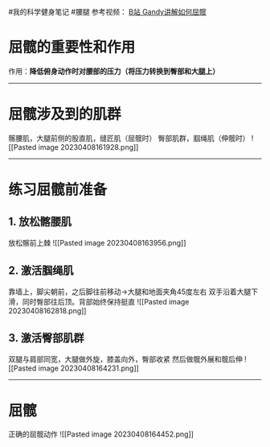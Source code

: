 #我的科学健身笔记 #腰腿
参考视频：
[B站 Gandy讲解如何屈髋](https://www.bilibili.com/video/BV18q4y1B7yF/?spm_id_from=333.999.0.0&vd_source=53ab730a6a68286ff34f37d2219cc5d8)
# 屈髋的重要性和作用
作用：**降低俯身动作时对腰部的压力（将压力转换到臀部和大腿上）**

---
# 屈髋涉及到的肌群
髂腰肌，大腿前侧的股直肌，缝匠肌（屈髋时）
臀部肌群，腘绳肌（伸髋时）
![[Pasted image 20230408161928.png]]

---
# 练习屈髋前准备
## 1. 放松髂腰肌
放松髂前上棘
![[Pasted image 20230408163956.png]]
## 2. 激活腘绳肌
靠墙上，脚尖朝前，之后脚往前移动->大腿和地面夹角45度左右
双手沿着大腿下滑，同时臀部往后顶。背部始终保持挺直
![[Pasted image 20230408162818.png]]
## 3. 激活臀部肌群
双腿与肩部同宽，大腿做外旋，膝盖向外，臀部收紧
然后做髋外展和髋后伸
![[Pasted image 20230408164231.png]]

---
# 屈髋
正确的屈髋动作
![[Pasted image 20230408164452.png]]